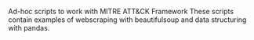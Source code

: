 Ad-hoc scripts to work with MITRE ATT&CK Framework
These scripts contain examples of webscraping with beautifulsoup and data structuring with pandas.
